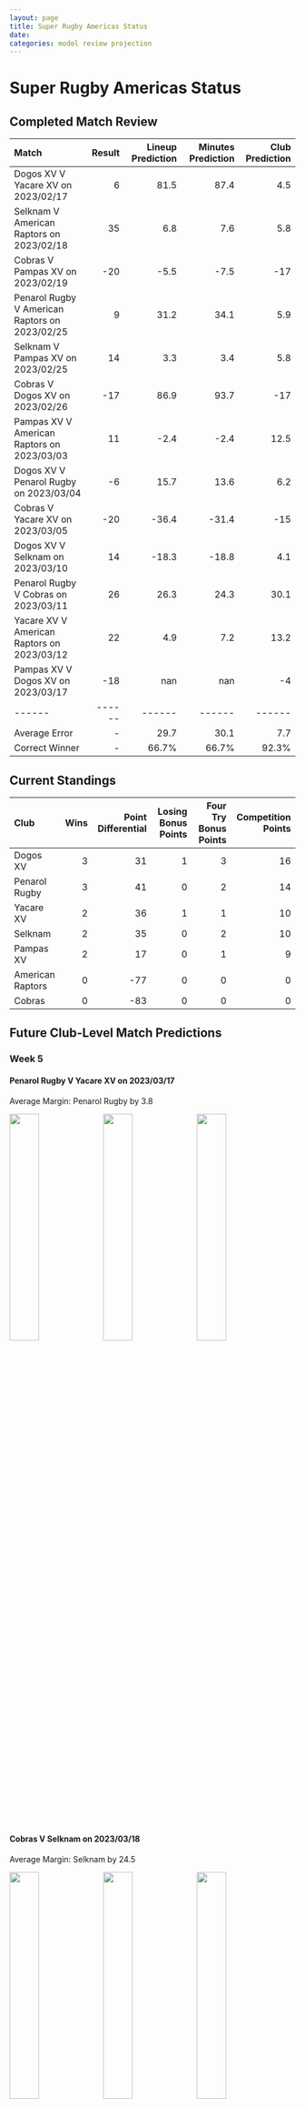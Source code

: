 ```yaml
---  
layout: page  
title: Super Rugby Americas Status  
date:   
categories: model review projection  
---
```

# Super Rugby Americas Status

## Completed Match Review


| Match                                          |   Result |   Lineup Prediction |   Minutes Prediction |   Club Prediction |
|:-----------------------------------------------|---------:|--------------------:|---------------------:|------------------:|
| Dogos XV V Yacare XV on 2023/02/17             |        6 |                81.5 |                 87.4 |               4.5 |
| Selknam V American Raptors on 2023/02/18       |       35 |                 6.8 |                  7.6 |               5.8 |
| Cobras V Pampas XV on 2023/02/19               |      -20 |                -5.5 |                 -7.5 |             -17   |
| Penarol Rugby V American Raptors on 2023/02/25 |        9 |                31.2 |                 34.1 |               5.9 |
| Selknam V Pampas XV on 2023/02/25              |       14 |                 3.3 |                  3.4 |               5.8 |
| Cobras V Dogos XV on 2023/02/26                |      -17 |                86.9 |                 93.7 |             -17   |
| Pampas XV V American Raptors on 2023/03/03     |       11 |                -2.4 |                 -2.4 |              12.5 |
| Dogos XV V Penarol Rugby on 2023/03/04         |       -6 |                15.7 |                 13.6 |               6.2 |
| Cobras V Yacare XV on 2023/03/05               |      -20 |               -36.4 |                -31.4 |             -15   |
| Dogos XV V Selknam on 2023/03/10               |       14 |               -18.3 |                -18.8 |               4.1 |
| Penarol Rugby V Cobras on 2023/03/11           |       26 |                26.3 |                 24.3 |              30.1 |
| Yacare XV V American Raptors on 2023/03/12     |       22 |                 4.9 |                  7.2 |              13.2 |
| Pampas XV V Dogos XV on 2023/03/17             |      -18 |               nan   |                nan   |              -4   |
| ------ | ------ | ------ | ------ | ------ |
| Average Error |       - | 29.7 | 30.1 | 7.7 |
| Correct Winner |       - | 66.7% | 66.7% | 92.3% |


## Current Standings


| Club             |   Wins |   Point Differential |   Losing Bonus Points |   Four Try Bonus Points |   Competition Points |
|:-----------------|-------:|---------------------:|----------------------:|------------------------:|---------------------:|
| Dogos XV         |      3 |                   31 |                     1 |                       3 |                   16 |
| Penarol Rugby    |      3 |                   41 |                     0 |                       2 |                   14 |
| Yacare XV        |      2 |                   36 |                     1 |                       1 |                   10 |
| Selknam          |      2 |                   35 |                     0 |                       2 |                   10 |
| Pampas XV        |      2 |                   17 |                     0 |                       1 |                    9 |
| American Raptors |      0 |                  -77 |                     0 |                       0 |                    0 |
| Cobras           |      0 |                  -83 |                     0 |                       0 |                    0 |
## Future Club-Level Match Predictions

### Week 5

#### Penarol Rugby V Yacare XV on 2023/03/17


Average Margin: Penarol Rugby by 3.8

<p float="left">
<img src="plots/performances_Penarol Rugby_V_Yacare XV_5.png" width="32%" />
<img src="plots/resultbar_Penarol Rugby_V_Yacare XV_5.png" width="32%" />
<img src="plots/spreads_Penarol Rugby_V_Yacare XV_5.png" width="32%" />
</p>

#### Cobras V Selknam on 2023/03/18


Average Margin: Selknam by 24.5

<p float="left">
<img src="plots/performances_Cobras_V_Selknam_5.png" width="32%" />
<img src="plots/resultbar_Cobras_V_Selknam_5.png" width="32%" />
<img src="plots/spreads_Cobras_V_Selknam_5.png" width="32%" />
</p>

### Week 6

#### Yacare XV V Pampas XV on 2023/03/24


Average Margin: Yacare XV by 16.5

<p float="left">
<img src="plots/performances_Yacare XV_V_Pampas XV_6.png" width="32%" />
<img src="plots/resultbar_Yacare XV_V_Pampas XV_6.png" width="32%" />
<img src="plots/spreads_Yacare XV_V_Pampas XV_6.png" width="32%" />
</p>

#### Selknam V Penarol Rugby on 2023/03/25


Average Margin: Selknam by 2.1

<p float="left">
<img src="plots/performances_Selknam_V_Penarol Rugby_6.png" width="32%" />
<img src="plots/resultbar_Selknam_V_Penarol Rugby_6.png" width="32%" />
<img src="plots/spreads_Selknam_V_Penarol Rugby_6.png" width="32%" />
</p>

#### American Raptors V Dogos XV on 2023/03/26


Average Margin: Dogos XV by 19.8

<p float="left">
<img src="plots/performances_American Raptors_V_Dogos XV_6.png" width="32%" />
<img src="plots/resultbar_American Raptors_V_Dogos XV_6.png" width="32%" />
<img src="plots/spreads_American Raptors_V_Dogos XV_6.png" width="32%" />
</p>

### Week 7

#### Pampas XV V Penarol Rugby on 2023/03/31


Average Margin: Penarol Rugby by 10.4

<p float="left">
<img src="plots/performances_Pampas XV_V_Penarol Rugby_7.png" width="32%" />
<img src="plots/resultbar_Pampas XV_V_Penarol Rugby_7.png" width="32%" />
<img src="plots/spreads_Pampas XV_V_Penarol Rugby_7.png" width="32%" />
</p>

#### Yacare XV V Selknam on 2023/04/01


Average Margin: Yacare XV by 3.8

<p float="left">
<img src="plots/performances_Yacare XV_V_Selknam_7.png" width="32%" />
<img src="plots/resultbar_Yacare XV_V_Selknam_7.png" width="32%" />
<img src="plots/spreads_Yacare XV_V_Selknam_7.png" width="32%" />
</p>

#### American Raptors V Cobras on 2023/04/02


Average Margin: American Raptors by 12.2

<p float="left">
<img src="plots/performances_American Raptors_V_Cobras_7.png" width="32%" />
<img src="plots/resultbar_American Raptors_V_Cobras_7.png" width="32%" />
<img src="plots/spreads_American Raptors_V_Cobras_7.png" width="32%" />
</p>

### Week 8

#### Dogos XV V Cobras on 2023/04/14


Average Margin: Dogos XV by 33.4

<p float="left">
<img src="plots/performances_Dogos XV_V_Cobras_8.png" width="32%" />
<img src="plots/resultbar_Dogos XV_V_Cobras_8.png" width="32%" />
<img src="plots/spreads_Dogos XV_V_Cobras_8.png" width="32%" />
</p>

#### Yacare XV V Selknam on 2023/04/15


Average Margin: Yacare XV by 3.8

<p float="left">
<img src="plots/performances_Yacare XV_V_Selknam_8.png" width="32%" />
<img src="plots/resultbar_Yacare XV_V_Selknam_8.png" width="32%" />
<img src="plots/spreads_Yacare XV_V_Selknam_8.png" width="32%" />
</p>

#### American Raptors V Pampas XV on 2023/04/16


Average Margin: Pampas XV by 3.6

<p float="left">
<img src="plots/performances_American Raptors_V_Pampas XV_8.png" width="32%" />
<img src="plots/resultbar_American Raptors_V_Pampas XV_8.png" width="32%" />
<img src="plots/spreads_American Raptors_V_Pampas XV_8.png" width="32%" />
</p>

### Week 9

#### Penarol Rugby V Dogos XV on 2023/04/21


Average Margin: Penarol Rugby by 0.6

<p float="left">
<img src="plots/performances_Penarol Rugby_V_Dogos XV_9.png" width="32%" />
<img src="plots/resultbar_Penarol Rugby_V_Dogos XV_9.png" width="32%" />
<img src="plots/spreads_Penarol Rugby_V_Dogos XV_9.png" width="32%" />
</p>

#### American Raptors V Selknam on 2023/04/22


Average Margin: Selknam by 14.6

<p float="left">
<img src="plots/performances_American Raptors_V_Selknam_9.png" width="32%" />
<img src="plots/resultbar_American Raptors_V_Selknam_9.png" width="32%" />
<img src="plots/spreads_American Raptors_V_Selknam_9.png" width="32%" />
</p>

#### Yacare XV V Cobras on 2023/04/23


Average Margin: Yacare XV by 30.8

<p float="left">
<img src="plots/performances_Yacare XV_V_Cobras_9.png" width="32%" />
<img src="plots/resultbar_Yacare XV_V_Cobras_9.png" width="32%" />
<img src="plots/spreads_Yacare XV_V_Cobras_9.png" width="32%" />
</p>

### Week 10

#### Pampas XV V Cobras on 2023/04/28


Average Margin: Pampas XV by 19.2

<p float="left">
<img src="plots/performances_Pampas XV_V_Cobras_10.png" width="32%" />
<img src="plots/resultbar_Pampas XV_V_Cobras_10.png" width="32%" />
<img src="plots/spreads_Pampas XV_V_Cobras_10.png" width="32%" />
</p>

#### Selknam V Dogos XV on 2023/04/29


Average Margin: Selknam by 0.2

<p float="left">
<img src="plots/performances_Selknam_V_Dogos XV_10.png" width="32%" />
<img src="plots/resultbar_Selknam_V_Dogos XV_10.png" width="32%" />
<img src="plots/spreads_Selknam_V_Dogos XV_10.png" width="32%" />
</p>

#### American Raptors V Penarol Rugby on 2023/04/30


Average Margin: Penarol Rugby by 15.6

<p float="left">
<img src="plots/performances_American Raptors_V_Penarol Rugby_10.png" width="32%" />
<img src="plots/resultbar_American Raptors_V_Penarol Rugby_10.png" width="32%" />
<img src="plots/spreads_American Raptors_V_Penarol Rugby_10.png" width="32%" />
</p>

### Week 11

#### Dogos XV V Pampas XV on 2023/05/05


Average Margin: Dogos XV by 17.8

<p float="left">
<img src="plots/performances_Dogos XV_V_Pampas XV_11.png" width="32%" />
<img src="plots/resultbar_Dogos XV_V_Pampas XV_11.png" width="32%" />
<img src="plots/spreads_Dogos XV_V_Pampas XV_11.png" width="32%" />
</p>

#### Selknam V Cobras on 2023/05/06


Average Margin: Selknam by 30.2

<p float="left">
<img src="plots/performances_Selknam_V_Cobras_11.png" width="32%" />
<img src="plots/resultbar_Selknam_V_Cobras_11.png" width="32%" />
<img src="plots/spreads_Selknam_V_Cobras_11.png" width="32%" />
</p>

#### American Raptors V Yacare XV on 2023/05/07


Average Margin: Yacare XV by 13.9

<p float="left">
<img src="plots/performances_American Raptors_V_Yacare XV_11.png" width="32%" />
<img src="plots/resultbar_American Raptors_V_Yacare XV_11.png" width="32%" />
<img src="plots/spreads_American Raptors_V_Yacare XV_11.png" width="32%" />
</p>

### Week 12

#### Pampas XV V Selknam on 2023/05/12


Average Margin: Selknam by 8.1

<p float="left">
<img src="plots/performances_Pampas XV_V_Selknam_12.png" width="32%" />
<img src="plots/resultbar_Pampas XV_V_Selknam_12.png" width="32%" />
<img src="plots/spreads_Pampas XV_V_Selknam_12.png" width="32%" />
</p>

#### Penarol Rugby V Cobras on 2023/05/12


Average Margin: Penarol Rugby by 30.6

<p float="left">
<img src="plots/performances_Penarol Rugby_V_Cobras_12.png" width="32%" />
<img src="plots/resultbar_Penarol Rugby_V_Cobras_12.png" width="32%" />
<img src="plots/spreads_Penarol Rugby_V_Cobras_12.png" width="32%" />
</p>

#### Yacare XV V Dogos XV on 2023/05/12


Average Margin: Dogos XV by 0.2

<p float="left">
<img src="plots/performances_Yacare XV_V_Dogos XV_12.png" width="32%" />
<img src="plots/resultbar_Yacare XV_V_Dogos XV_12.png" width="32%" />
<img src="plots/spreads_Yacare XV_V_Dogos XV_12.png" width="32%" />
</p>

### Week 13

#### Penarol Rugby V Pampas XV on 2023/05/19


Average Margin: Penarol Rugby by 15.9

<p float="left">
<img src="plots/performances_Penarol Rugby_V_Pampas XV_13.png" width="32%" />
<img src="plots/resultbar_Penarol Rugby_V_Pampas XV_13.png" width="32%" />
<img src="plots/spreads_Penarol Rugby_V_Pampas XV_13.png" width="32%" />
</p>

#### Selknam V Yacare XV on 2023/05/20


Average Margin: Selknam by 3.3

<p float="left">
<img src="plots/performances_Selknam_V_Yacare XV_13.png" width="32%" />
<img src="plots/resultbar_Selknam_V_Yacare XV_13.png" width="32%" />
<img src="plots/spreads_Selknam_V_Yacare XV_13.png" width="32%" />
</p>

#### Dogos XV V American Raptors on 2023/05/21


Average Margin: Dogos XV by 24.0

<p float="left">
<img src="plots/performances_Dogos XV_V_American Raptors_13.png" width="32%" />
<img src="plots/resultbar_Dogos XV_V_American Raptors_13.png" width="32%" />
<img src="plots/spreads_Dogos XV_V_American Raptors_13.png" width="32%" />
</p>

### Week 14

#### Pampas XV V Yacare XV on 2023/05/26


Average Margin: Yacare XV by 7.8

<p float="left">
<img src="plots/performances_Pampas XV_V_Yacare XV_14.png" width="32%" />
<img src="plots/resultbar_Pampas XV_V_Yacare XV_14.png" width="32%" />
<img src="plots/spreads_Pampas XV_V_Yacare XV_14.png" width="32%" />
</p>

#### Penarol Rugby V Selknam on 2023/05/26


Average Margin: Penarol Rugby by 4.1

<p float="left">
<img src="plots/performances_Penarol Rugby_V_Selknam_14.png" width="32%" />
<img src="plots/resultbar_Penarol Rugby_V_Selknam_14.png" width="32%" />
<img src="plots/spreads_Penarol Rugby_V_Selknam_14.png" width="32%" />
</p>

#### Cobras V American Raptors on 2023/05/27


Average Margin: American Raptors by 5.3

<p float="left">
<img src="plots/performances_Cobras_V_American Raptors_14.png" width="32%" />
<img src="plots/resultbar_Cobras_V_American Raptors_14.png" width="32%" />
<img src="plots/spreads_Cobras_V_American Raptors_14.png" width="32%" />
</p>

## Projected Remaining Table
